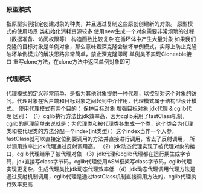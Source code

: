 
### 原型模式
指原型实例指定创建对象的种类，并且通过复制这些原创创建新的对象。
原型模式的使用场景
    类初始化消耗资源较多
    使用new生成一个对象需要非常烦琐的过程（数据准备、访问权限等）
    构造函数比较复杂
    在循环体中产生大量对象
如果我们克隆的目标对象是单例对象，那么意味着深克隆会破坏单例模式，实际上防止克隆破坏单例模式的解决思路非常简单，禁止深克隆即可
    单例类不实现Cloneable接口
    重写clone方法，在clone方法中返回单例对象即可
    
    
### 代理模式
代理模式的定义非常简单，是指为其他对象提供一种代理，以控制对这个对象的访问。代理对象在客户端和目标对象之间起到中介作用，代理模式属于结构型设计模式。
使用代理模式有两个目的：
    保护目标对象
    增强目标对象
jdk代理 & cglib代理 区别：
    （1）cglib执行方法比jdk效率高，因为cglib采用了fastClass机制，
        cglib的原理简单来说就是：为代理类和被代理类各生成一个类，这个类会为代理类和被代理类的方法分配一个index(int类型)；
        这个index当作一个入参，fastClass就可以直接定位到要调用的方法并直接进行调用，省去了反射调用，
        所以调用效率比jdk代理通过反射调用高。
    （2）jdk动态代理实现了被代理对象的接口，cglib代理继承了被代理对象
    （3）jdk代理和cglib代理都在运行期生成字节码，jdk直接写class字节码，cglib代理使用ASM框架写class字节码，cglib代理实现更复杂，生成代理类比jdk动态代理效率低
    （4）jdk动态代理调用代理方法是通过反射机制调用，cglib代理是通过fastClass机制直接调用方法的，cglib代理执行效率更高

    
    